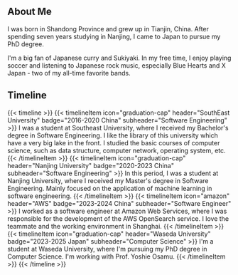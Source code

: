 ## About Me

I was born in Shandong Province and grew up in Tianjin, China. After spending seven years studying in Nanjing, I came to Japan to pursue my PhD degree.

I'm a big fan of Japanese curry and Sukiyaki. In my free time, I enjoy playing soccer and listening to Japanese rock music, especially Blue Hearts and X Japan - two of my all-time favorite bands.

## Timeline
{{< timeline >}}
{{< timelineItem icon="graduation-cap" header="SouthEast University" badge="2016-2020 China" subheader="Software Engineering" >}}
I was a student at Southeast University, where I received my Bachelor's degree in Software Engineering.
I like the library of this university which have a very big lake in the front.
I studied the basic courses of computer science, such as data structure, computer network, operating system, etc.
{{< /timelineItem >}}
{{< timelineItem icon="graduation-cap" header="Nanjing University" badge="2020-2023 China" subheader="Software Engineering" >}}
In this period, I was a student at Nanjing University, where I received my Master's degree in Software Engineering. Mainly focused on the application of machine learning in software engineering.
{{< /timelineItem >}}
{{< timelineItem icon="amazon" header="AWS" badge="2023-2024 China" subheader="Software Engineer" >}}
    I worked as a software engineer at Amazon Web Services, where I was responsible for the development of the AWS OpenSearch service. I love the teammate and the working environment in Shanghai.
{{< /timelineItem >}}
{{< timelineItem icon="graduation-cap" header="Waseda University" badge="2023-2025 Japan" subheader="Computer Science" >}}
    I'm a student at Waseda University, where I'm pursuing my PhD degree in Computer Science. I'm working with Prof. Yoshie Osamu.
{{< /timelineItem >}}
{{< /timeline >}}
